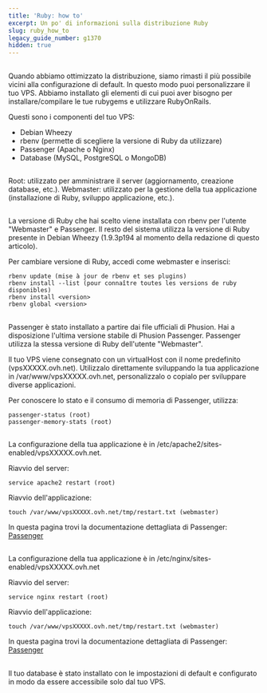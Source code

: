 ```yaml
---
title: 'Ruby: how to'
excerpt: Un po' di informazioni sulla distribuzione Ruby
slug: ruby_how_to
legacy_guide_number: g1370
hidden: true
---
```



## 
Quando abbiamo ottimizzato la distribuzione, siamo rimasti il più possibile vicini alla configurazione di default. 
In questo modo puoi personalizzare il tuo VPS.
Abbiamo installato gli elementi di cui puoi aver bisogno per installare/compilare le tue rubygems e utilizzare RubyOnRails.

Questi sono i componenti del tuo VPS:

- Debian Wheezy
- rbenv (permette di scegliere la versione di Ruby da utilizzare)
- Passenger (Apache o Nginx)
- Database (MySQL, PostgreSQL o MongoDB)




## 
Root: utilizzato per amministrare il server (aggiornamento, creazione database, etc.).
Webmaster: utilizzato per la gestione della tua applicazione (installazione di Ruby, sviluppo applicazione, etc.).


## 
La versione di Ruby che hai scelto viene installata con rbenv per l'utente "Webmaster" e Passenger. Il resto del sistema utilizza la versione di Ruby presente in Debian Wheezy (1.9.3p194 al momento della redazione di questo articolo).

Per cambiare versione di Ruby, accedi come webmaster e inserisci:

```
rbenv update (mise à jour de rbenv et ses plugins)
rbenv install --list (pour connaître toutes les versions de ruby disponibles)
rbenv install <version>
rbenv global <version>
```




## 
Passenger è stato installato a partire dai file ufficiali di Phusion. Hai a disposizione l'ultima versione stabile di Phusion Passenger. Passenger utilizza la stessa versione di Ruby dell'utente "Webmaster".

Il tuo VPS viene consegnato con un virtualHost con il nome predefinito (vpsXXXXX.ovh.net).
Utilizzalo direttamente sviluppando la tua applicazione in /var/www/vpsXXXXX.ovh.net, personalizzalo o copialo per sviluppare diverse applicazioni.

Per conoscere lo stato e il consumo di memoria di Passenger, utilizza: 

```
passenger-status (root)
passenger-memory-stats (root)
```




## 
La configurazione della tua applicazione è in 
/etc/apache2/sites-enabled/vpsXXXXX.ovh.net.

Riavvio del server: 
```
service apache2 restart (root)
```

Riavvio dell'applicazione: 
```
touch /var/www/vpsXXXXX.ovh.net/tmp/restart.txt (webmaster)
```


In questa pagina trovi la documentazione dettagliata di Passenger: 
[Passenger](http://www.modrails.com/documentation/Users%20guide%20Apache.html)


## 
La configurazione della tua applicazione è in
 /etc/nginx/sites-enabled/vpsXXXXX.ovh.net

Riavvio del server: 
```
service nginx restart (root)
```

Riavvio dell'applicazione: 
```
touch /var/www/vpsXXXXX.ovh.net/tmp/restart.txt (webmaster)
```


In questa pagina trovi la documentazione dettagliata di Passenger: [Passenger](http://www.modrails.com/documentation/Users%20guide%20Nginx.html)


## 
Il tuo database è stato installato con le impostazioni di default e configurato in modo da essere accessibile solo dal tuo VPS.


